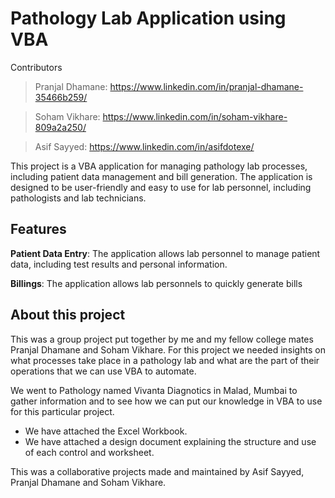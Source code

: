 # Pathology Lab Application using VBA

Contributors

>Pranjal Dhamane: https://www.linkedin.com/in/pranjal-dhamane-35466b259/

>Soham Vikhare: https://www.linkedin.com/in/soham-vikhare-809a2a250/

>Asif Sayyed: https://www.linkedin.com/in/asifdotexe/

This project is a VBA application for managing pathology lab processes, including patient data management and bill generation. The application is designed to be user-friendly and easy to use for lab personnel, including pathologists and lab technicians.

## Features
**Patient Data Entry**: The application allows lab personnel to manage patient data, including test results and personal information.

**Billings**: The application allows lab personnels to quickly generate bills 

## About this project
This was a group project put together by me and my fellow college mates Pranjal Dhamane and Soham Vikhare. For this project we needed insights on what processes take place in a pathology lab and what are the part of their operations that we can use VBA to automate.

We went to Pathology named Vivanta Diagnotics in Malad, Mumbai to gather information and to see how we can put our knowledge in VBA to use for this particular project.

- We have attached the Excel Workbook.
- We have attached a design document explaining the structure and use of each control and worksheet.

This was a collaborative projects made and maintained by Asif Sayyed, Pranjal Dhamane and Soham Vikhare.
